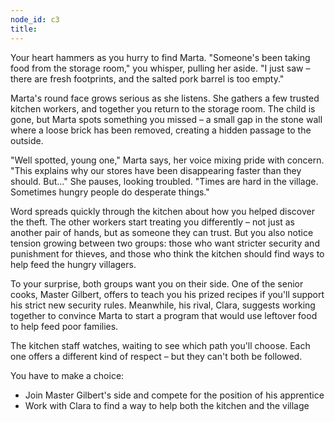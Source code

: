 ```yaml
---
node_id: c3
title: 
---
```


Your heart hammers as you hurry to find Marta. "Someone's been taking food from the storage room," you whisper, pulling her aside. "I just saw – there are fresh footprints, and the salted pork barrel is too empty."

Marta's round face grows serious as she listens. She gathers a few trusted kitchen workers, and together you return to the storage room. The child is gone, but Marta spots something you missed – a small gap in the stone wall where a loose brick has been removed, creating a hidden passage to the outside.

"Well spotted, young one," Marta says, her voice mixing pride with concern. "This explains why our stores have been disappearing faster than they should. But..." She pauses, looking troubled. "Times are hard in the village. Sometimes hungry people do desperate things."

Word spreads quickly through the kitchen about how you helped discover the theft. The other workers start treating you differently – not just as another pair of hands, but as someone they can trust. But you also notice tension growing between two groups: those who want stricter security and punishment for thieves, and those who think the kitchen should find ways to help feed the hungry villagers.

To your surprise, both groups want you on their side. One of the senior cooks, Master Gilbert, offers to teach you his prized recipes if you'll support his strict new security rules. Meanwhile, his rival, Clara, suggests working together to convince Marta to start a program that would use leftover food to help feed poor families.

The kitchen staff watches, waiting to see which path you'll choose. Each one offers a different kind of respect – but they can't both be followed.

You have to make a choice:
- Join Master Gilbert's side and compete for the position of his apprentice
- Work with Clara to find a way to help both the kitchen and the village
